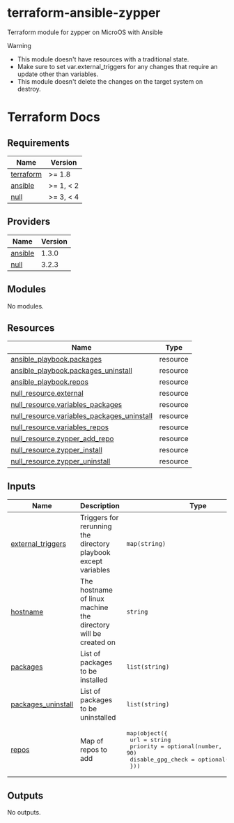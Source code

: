 # terraform-ansible-zypper
Terraform module for zypper on MicroOS with Ansible

> [!Warning]
> * This module doesn't have resources with a traditional state.
> * Make sure to set var.external_triggers for any changes that require an update other than variables.
> * This module doesn't delete the changes on the target system on destroy.

# Terraform Docs

<!-- BEGIN_TF_DOCS -->
## Requirements

| Name | Version |
|------|---------|
| <a name="requirement_terraform"></a> [terraform](#requirement\_terraform) | >= 1.8 |
| <a name="requirement_ansible"></a> [ansible](#requirement\_ansible) | >= 1, < 2 |
| <a name="requirement_null"></a> [null](#requirement\_null) | >= 3, < 4 |

## Providers

| Name | Version |
|------|---------|
| <a name="provider_ansible"></a> [ansible](#provider\_ansible) | 1.3.0 |
| <a name="provider_null"></a> [null](#provider\_null) | 3.2.3 |

## Modules

No modules.

## Resources

| Name | Type |
|------|------|
| [ansible_playbook.packages](https://registry.terraform.io/providers/ansible/ansible/latest/docs/resources/playbook) | resource |
| [ansible_playbook.packages_uninstall](https://registry.terraform.io/providers/ansible/ansible/latest/docs/resources/playbook) | resource |
| [ansible_playbook.repos](https://registry.terraform.io/providers/ansible/ansible/latest/docs/resources/playbook) | resource |
| [null_resource.external](https://registry.terraform.io/providers/hashicorp/null/latest/docs/resources/resource) | resource |
| [null_resource.variables_packages](https://registry.terraform.io/providers/hashicorp/null/latest/docs/resources/resource) | resource |
| [null_resource.variables_packages_uninstall](https://registry.terraform.io/providers/hashicorp/null/latest/docs/resources/resource) | resource |
| [null_resource.variables_repos](https://registry.terraform.io/providers/hashicorp/null/latest/docs/resources/resource) | resource |
| [null_resource.zypper_add_repo](https://registry.terraform.io/providers/hashicorp/null/latest/docs/resources/resource) | resource |
| [null_resource.zypper_install](https://registry.terraform.io/providers/hashicorp/null/latest/docs/resources/resource) | resource |
| [null_resource.zypper_uninstall](https://registry.terraform.io/providers/hashicorp/null/latest/docs/resources/resource) | resource |

## Inputs

| Name | Description | Type | Default | Required |
|------|-------------|------|---------|:--------:|
| <a name="input_external_triggers"></a> [external\_triggers](#input\_external\_triggers) | Triggers for rerunning the directory playbook except variables | `map(string)` | `{}` | no |
| <a name="input_hostname"></a> [hostname](#input\_hostname) | The hostname of linux machine the directory will be created on | `string` | n/a | yes |
| <a name="input_packages"></a> [packages](#input\_packages) | List of packages to be installed | `list(string)` | `[]` | no |
| <a name="input_packages_uninstall"></a> [packages\_uninstall](#input\_packages\_uninstall) | List of packages to be uninstalled | `list(string)` | `[]` | no |
| <a name="input_repos"></a> [repos](#input\_repos) | Map of repos to add | <pre>map(object({<br>    url               = string<br>    priority          = optional(number, 90)<br>    disable_gpg_check = optional(bool, false)<br>  }))</pre> | `{}` | no |

## Outputs

No outputs.
<!-- END_TF_DOCS -->
